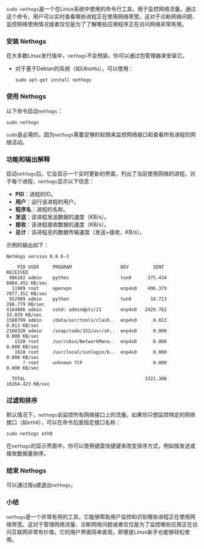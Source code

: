 `sudo nethogs`是一个在Linux系统中使用的命令行工具，用于监控网络流量。通过这个命令，用户可以实时查看哪些进程正在使用网络带宽。这对于诊断网络问题、监控网络使用情况或者仅仅是为了了解哪些应用程序正在访问网络非常有用。

### 安装 Nethogs

在大多数Linux发行版中，`nethogs`不会预装。你可以通过包管理器来安装它。

- 对于基于Debian的系统（如Ubuntu），可以使用：
  ```
  sudo apt-get install nethogs
  ```

### 使用 Nethogs

以下命令启动`nethogs`：

```
sudo nethogs
```

`sudo`是必需的，因为`nethogs`需要足够的权限来监控网络接口和查看所有进程的网络活动。

### 功能和输出解释

启动`nethogs`后，它会显示一个实时更新的界面，列出了当前使用网络的进程。对于每个进程，`nethogs`显示以下信息：

- **PID**：进程的ID。
- **用户**：运行该进程的用户。
- **程序名**：进程的名称。
- **发送**：该进程发送数据的速度（KB/s）。
- **接收**：该进程接收数据的速度（KB/s）。
- **总计**：该进程总的数据传输速度（发送+接收，KB/s）。

示例的输出如下：
```
NetHogs version 0.8.6-3

    PID USER     PROGRAM                  DEV         SENT      RECEIVED      
 986182 admin    python                   tun0      375.434    8884.452 KB/sec
  11989 root     openvpn                  enp4s0    496.379    7077.351 KB/sec
 952909 admin    python                   tun0       19.713     268.779 KB/sec
4164806 admin    sshd: admin@pts/21       enp4s0   2429.762      33.829 KB/sec
1588799 admin    /data/usr/tools/clash..  enp4s0      0.013       0.013 KB/sec
2160320 admin    /snap/code/152/usr/sh..  enp4s0      0.000       0.000 KB/sec
   1520 root     /usr/sbin/NetworkMana..  enp4s0      0.000       0.000 KB/sec
   1618 root     /usr/local/sunlogin/b..  enp4s0      0.000       0.000 KB/sec
      ? root     unknown TCP                          0.000       0.000 KB/sec

  TOTAL                                            3321.300   16264.423 KB/sec
```


### 过滤和排序

默认情况下，`nethogs`会监控所有网络接口上的流量。如果你只想监控特定的网络接口（如`eth0`），可以在命令后面指定接口名称：

```
sudo nethogs eth0
```

在`nethogs`的显示界面中，你可以使用键盘快捷键来改变排序方式，例如按发送或接收数据量排序。

### 结束 Nethogs

可以通过按`q`键退出`nethogs`。




### 小结

`nethogs`是一个非常有用的工具，它能够帮助用户监控和识别哪些进程正在使用网络带宽。这对于管理网络流量、诊断网络问题或者仅仅是为了监控哪些应用正在访问互联网非常有价值。它的用户界面简单直观，即便是Linux新手也能够轻松使用。

